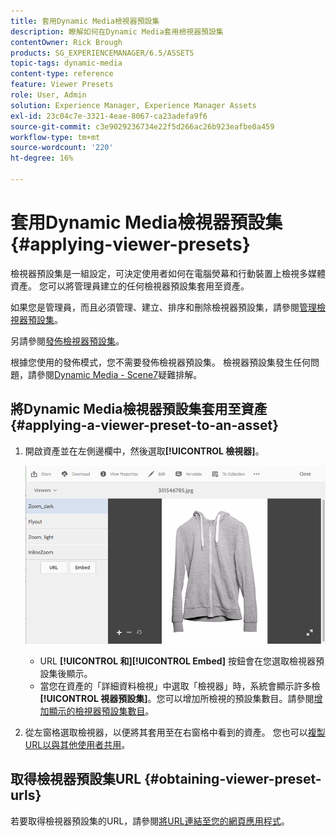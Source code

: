```yaml
---
title: 套用Dynamic Media檢視器預設集
description: 瞭解如何在Dynamic Media套用檢視器預設集
contentOwner: Rick Brough
products: SG_EXPERIENCEMANAGER/6.5/ASSETS
topic-tags: dynamic-media
content-type: reference
feature: Viewer Presets
role: User, Admin
solution: Experience Manager, Experience Manager Assets
exl-id: 23c04c7e-3321-4eae-8067-ca23adefa9f6
source-git-commit: c3e9029236734e22f5d266ac26b923eafbe0a459
workflow-type: tm+mt
source-wordcount: '220'
ht-degree: 16%

---
```


# 套用Dynamic Media檢視器預設集 {#applying-viewer-presets}

檢視器預設集是一組設定，可決定使用者如何在電腦熒幕和行動裝置上檢視多媒體資產。 您可以將管理員建立的任何檢視器預設集套用至資產。

如果您是管理員，而且必須管理、建立、排序和刪除檢視器預設集，請參閱[管理檢視器預設集](managing-viewer-presets.md)。

另請參閱[發佈檢視器預設集](managing-viewer-presets.md#publishing-viewer-presets)。

根據您使用的發佈模式，您不需要發佈檢視器預設集。
檢視器預設集發生任何問題，請參閱[Dynamic Media - Scene7](troubleshoot-dms7.md#viewers)疑難排解。

## 將Dynamic Media檢視器預設集套用至資產 {#applying-a-viewer-preset-to-an-asset}

1. 開啟資產並在左側邊欄中，然後選取&#x200B;**[!UICONTROL 檢視器]**。

   ![chlimage_1-104](assets/chlimage_1-104.png)

   * URL **[!UICONTROL 和]**&#x200B;**[!UICONTROL Embed]** 按鈕會在您選取檢視器預設集後顯示。
   * 當您在資產的「詳細資料檢視」中選取「檢視器」時，系統會顯示許多檢 **[!UICONTROL 視器預設集]**。您可以增加所檢視的預設集數目。請參閱[增加顯示的檢視器預設集數目](managing-viewer-presets.md)。

1. 從左窗格選取檢視器，以便將其套用至在右窗格中看到的資產。 您也可以[複製URL以與其他使用者共用](linking-urls-to-yourwebapplication.md)。

## 取得檢視器預設集URL {#obtaining-viewer-preset-urls}

若要取得檢視器預設集的URL，請參閱[將URL連結至您的網頁應用程式](linking-urls-to-yourwebapplication.md)。
